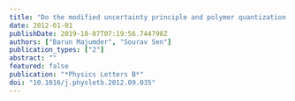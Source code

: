 ```yaml
---
title: "Do the modified uncertainty principle and polymer quantization predict same physics?"
date: 2012-01-01
publishDate: 2019-10-07T07:19:56.744798Z
authors: ["Barun Majumder", "Sourav Sen"]
publication_types: ["2"]
abstract: ""
featured: false
publication: "*Physics Letters B*"
doi: "10.1016/j.physletb.2012.09.035"
---
```


